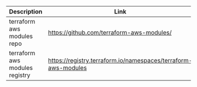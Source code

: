 | Description | Link |
|--------------------|--------------------|
| terraform aws modules repo | https://github.com/terraform-aws-modules/ |
| terraform aws modules registry | https://registry.terraform.io/namespaces/terraform-aws-modules |




